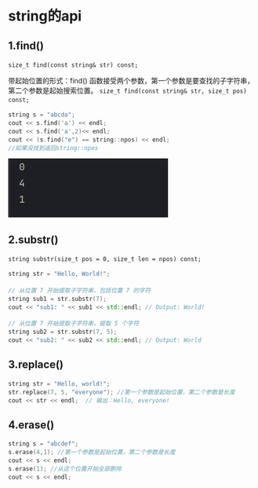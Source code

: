 # string的api

## 1.find()
`size_t find(const string& str) const;`


带起始位置的形式：find() 函数接受两个参数，第一个参数是要查找的子字符串，第二个参数是起始搜索位置。
`size_t find(const string& str, size_t pos) const;`
```cpp
string s = "abcda";
cout << s.find('a') << endl;
cout << s.find('a',2)<< endl;
cout << (s.find("e") == string::npos) << endl;
//如果没找到返回string::npos

```
![alt text](image.png)


## 2.substr()
`string substr(size_t pos = 0, size_t len = npos) const;`


```cpp
string str = "Hello, World!";

// 从位置 7 开始提取子字符串，包括位置 7 的字符
string sub1 = str.substr(7);
cout << "sub1: " << sub1 << std::endl; // Output: World!

// 从位置 7 开始提取子字符串，提取 5 个字符
string sub2 = str.substr(7, 5);
cout << "sub2: " << sub2 << std::endl; // Output: World
```

## 3.replace()

```cpp
string str = "Hello, world!";
str.replace(7, 5, "everyone"); //第一个参数是起始位置，第二个参数是长度
cout << str << endl;  // 输出：Hello, everyone!
```



## 4.erase()
```cpp
string s = "abcdef";
s.erase(4,1); //第一个参数是起始位置，第二个参数是长度
cout << s << endl;
s.erase(1); //从这个位置开始全部删除
cout << s << endl;
```

